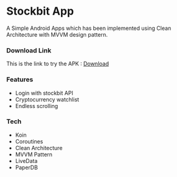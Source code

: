 # Stockbit App
A Simple Android Apps which has been implemented using Clean Architecture with MVVM design pattern.

### Download Link
This is the link to try the APK : [Download](https://drive.google.com/file/d/1OGkYQtcsCK2-CDrx--EEkaEhHD_lS7PE/view?usp=sharing)

### Features
  - Login with stockbit API
  - Cryptocurrency watchlist
  - Endless scrolling

### Tech
- Koin
- Coroutines
- Clean Architecture
- MVVM Pattern
- LiveData
- PaperDB
